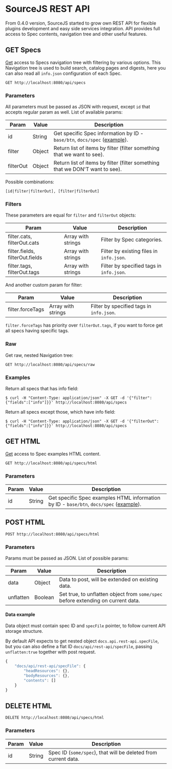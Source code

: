 ﻿# SourceJS REST API

From 0.4.0 version, SourceJS started to grow own REST API for flexible plugins development and easy side services integration. API provides full access to Spec contents, navigation tree and other useful features.

## GET Specs

[Get](/api/specs) access to Specs navigation tree with filtering by various options. This Navigation tree is used to build search, catalog pages and digests, here you can also read all `info.json` configuration of each Spec.

```
GET http://localhost:8080/api/specs
```

### Parameters

All parameters must be passed as JSON with request, except `id` that accepts regular param as well. List of available params:

| Param | Value | Description |
|---|---|---|
| id | String | Get specific Spec information by ID - `base/btn`, `docs/spec` ([example](/api/specs?id=docs/spec)). |
| filter | Object | Return list of items by filter (filter something that we want to see). |
| filterOut | Object | Return list of items by filter (filter something that we DON'T want to see). |

Possible combinations:

```
[id|filter|filterOut], [filter|filterOut]
```

### Filters

These parameters are equal for `filter` and `filterOut` objects:

| Param | Value | Description |
|---|---|---|
| filter.cats, filterOut.cats | Array with strings | Filter by Spec categories. |
| filter.fields, filterOut.fields | Array with strings | Filter by existing files in `info.json`. |
| filter.tags, filterOut.tags | Array with strings | Filter by specified tags in `info.json`. |

And another custom param for filter:

| Param | Value | Description |
|---|---|---|
| filter.forceTags | Array with strings | Filter by specified tags in `info.json`. |

`filter.forceTags` has priority over `filterOut.tags`, if you want to force get all specs having specific tags.

### Raw

Get raw, nested Navigation tree:

```
GET http://localhost:8080/api/specs/raw
```

### Examples

Return all specs that has info field:

```
$ curl -H "Content-Type: application/json" -X GET -d '{"filter":{"fields":["info"]}}' http://localhost:8080/api/specs
```

Return all specs except those, which have info field:

```
$ curl -H "Content-Type: application/json" -X GET -d '{"filterOut":{"fields":["info"]}}' http://localhost:8080/api/specs
```

## GET HTML

[Get](/api/specs/html) access to Spec examples HTML content.

```
GET http://localhost:8080/api/specs/html
```

### Parameters

| Param | Value | Description |
|---|---|---|
| id | String | Get specific Spec examples HTML information by ID - `base/btn`, `docs/spec` ([example](/api/specs/html?id=docs/spec)). |

## POST HTML

```
POST http://localhost:8080/api/specs/html
```

### Parameters

Params must be passed as JSON. List of possible params:

| Param | Value | Description |
|---|---|---|
| data | Object | Data to post, will be extended on existing data. |
| unflatten | Boolean | Set true, to unflatten object from `some/spec` before extending on current data. |

#### Data example

Data object must contain spec ID and `specFile` pointer, to follow current API storage structure.

By default API expects to get nested object `docs.api.rest-api.specFile`, but you can also define a flat ID `docs/api/rest-api/specFile`, passing `unflatten:true` together with post request.

```js
{
    "docs/api/rest-api/specFile": {
        "headResources": {},
        "bodyResources": {},
        "contents": []
    }
}
```

## DELETE HTML

```
DELETE http://localhost:8080/api/specs/html
```

### Parameters

| Param | Value | Description |
|---|---|---|
| id | String | Spec ID (`some/spec`), that will be deleted from current data.|